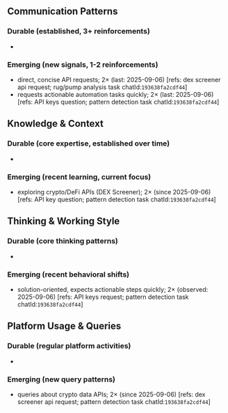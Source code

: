 ## Communication Patterns
### Durable (established, 3+ reinforcements)
- 

### Emerging (new signals, 1-2 reinforcements)
- direct, concise API requests; 2× (last: 2025-09-06) [refs: dex screener api request; rug/pump analysis task chatId:`193638fa2cdf44`]
- requests actionable automation tasks quickly; 2× (last: 2025-09-06) [refs: API keys question; pattern detection task chatId:`193638fa2cdf44`]

## Knowledge & Context
### Durable (core expertise, established over time)
- 

### Emerging (recent learning, current focus)
- exploring crypto/DeFi APIs (DEX Screener); 2× (since 2025-09-06) [refs: API key question; pattern detection task chatId:`193638fa2cdf44`]

## Thinking & Working Style
### Durable (core thinking patterns)
- 

### Emerging (recent behavioral shifts)
- solution-oriented, expects actionable steps quickly; 2× (observed: 2025-09-06) [refs: API keys request; pattern detection task chatId:`193638fa2cdf44`]

## Platform Usage & Queries
### Durable (regular platform activities)
- 

### Emerging (new query patterns)
- queries about crypto data APIs; 2× (since 2025-09-06) [refs: dex screener api request; pattern detection task chatId:`193638fa2cdf44`]